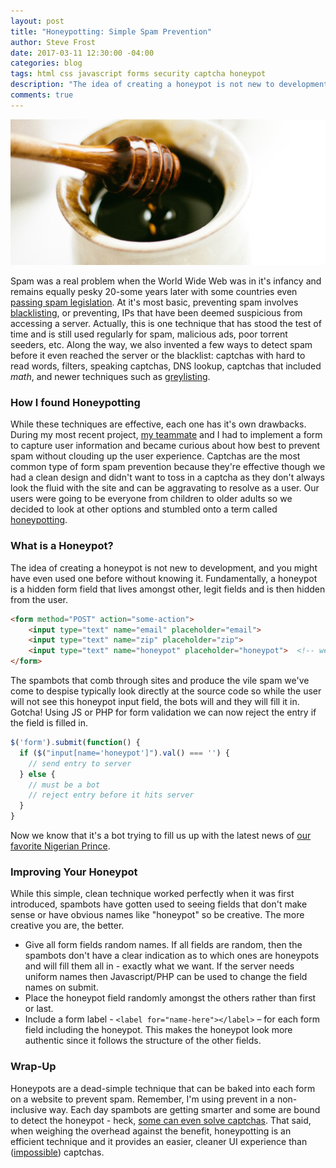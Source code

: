 ```yaml
---
layout: post
title: "Honeypotting: Simple Spam Prevention"
author: Steve Frost
date: 2017-03-11 12:30:00 -04:00
categories: blog
tags: html css javascript forms security captcha honeypot
description: "The idea of creating a honeypot is not new to development, and you might have even used one before without knowing it. Fundamentally, a honeypot is a hidden form field that lives amongst other, legit fields and is then hidden from the user."
comments: true
---
```


![honeypot-picture](/assets/img/blogs/honeypot1.jpg)

Spam was a real problem when the World Wide Web was in it's infancy and remains equally pesky 20-some years later with some countries even [passing spam legislation](http://fightspam.gc.ca/eic/site/030.nsf/eng/home). At it's most basic, preventing spam involves [blacklisting](https://sendgrid.com/blog/email-blacklist/), or preventing, IPs that have been deemed suspicious from accessing a server. Actually, this is one technique that has stood the test of time and is still used regularly for spam, malicious ads, poor torrent seeders, etc. Along the way, we also invented a few ways to detect spam before it even reached the server or the blacklist: captchas with hard to read words, filters, speaking captchas, DNS lookup, captchas that included *math*, and newer techniques such as [greylisting](https://www.greylisting.org/).

### How I found Honeypotting

While these techniques are effective, each one has it's own drawbacks. During my most recent project, [my teammate](http://joelbitar.space) and I had to implement a form to capture user information and became curious about how best to prevent spam without clouding up the user experience. Captchas are the most common type of form spam prevention because they're effective though we had a clean design and didn't want to toss in a captcha as they don't always look the fluid with the site and can be aggravating to resolve as a user. Our users were going to be everyone from children to older adults so we decided to look at other options and stumbled onto a term called [honeypotting](https://solutionfactor.net/blog/2014/02/01/honeypot-technique-fast-easy-spam-prevention/).

### What is a Honeypot?

The idea of creating a honeypot is not new to development, and you might have even used one before without knowing it. Fundamentally, a honeypot is a hidden form field that lives amongst other, legit fields and is then hidden from the user. 

```html
<form method="POST" action="some-action">
    <input type="text" name="email" placeholder="email">
    <input type="text" name="zip" placeholder="zip">
    <input type="text" name="honeypot" placeholder="honeypot">  <!-- we hide this with CSS -->
</form>
```

The spambots that comb through sites and produce the vile spam we've come to despise typically look directly at the source code so while the user will not see this honeypot input field, the bots will and they will fill it in. Gotcha! Using JS or PHP for form validation we can now reject the entry if the field is filled in. 

```javascript
$('form').submit(function() {
  if ($("input[name='honeypot']").val() === '') {
    // send entry to server
  } else {
    // must be a bot
    // reject entry before it hits server
  }
}
```

Now we know that it's a bot trying to fill us up with the latest news of [our favorite Nigerian Prince](https://www.bbb.org/new-york-city/get-consumer-help/articles/the-nigerian-prince-old-scam-new-twist/).

### Improving Your Honeypot

While this simple, clean technique worked perfectly when it was first introduced, spambots have gotten used to seeing fields that don't make sense or have obvious names like "honeypot" so be creative. The more creative you are, the better.

* Give all form fields random names. If all fields are random, then the spambots don't have a clear indication as to which ones are honeypots and will fill them all in - exactly what we want. If the server needs uniform names then Javascript/PHP can be used to change the field names on submit. 
* Place the honeypot field randomly amongst the others rather than first or last.
* Include a form label - `<label for="name-here"></label>` – for each form field including the honeypot. This makes the honeypot look more authentic since it follows the structure of the other fields.

### Wrap-Up

Honeypots are a dead-simple technique that can be baked into each form on a website to prevent spam. Remember, I'm using prevent in a non-inclusive way. Each day spambots are getting smarter and some are bound to detect the honeypot - heck, [some can even solve captchas](https://arstechnica.com/information-technology/2013/11/how-are-robots-beating-my-captchas/). That said, when weighing the overhead against the benefit, honeypotting is an efficient technique and it provides an easier, cleaner UI experience than ([impossible](http://www.seosmarty.com/impossible-captcha-it-doesnt-really-matter-if-you-are-human-or-not/)) captchas.

